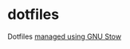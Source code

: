 # dotfiles
Dotfiles [managed using GNU Stow](https://farseerfc.me/using-gnu-stow-to-manage-your-dotfiles.html)
